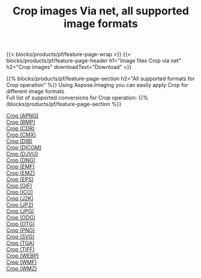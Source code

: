 ﻿---
title: Crop images Via net, all supported image formats 
weight: 3920
url: /net/crop 
lang: en
langdirlevel: 2
locales: zh-hans,ja,it,ru,de,es,fr,nl,id,lt,pl,pt,vi,tr,ko,zh-hant,ar,hi,th,sv,cs,uk,he
description: Using Aspose.Imaging you can easily Crop images Via net
---

{{< blocks/products/pf/feature-page-wrap >}}
{{< blocks/products/pf/feature-page-header h1="Image files Crop via net" h2="Crop images" downloadText="Download" >}}


{{% blocks/products/pf/feature-page-section  h2="All supported formats for Crop operation" %}}
Using Aspose.Imaging you can easily apply Crop for different image formats
<br/>
Full list of supported conversions for Crop operation:
{{% /blocks/products/pf/feature-page-section %}}
<div class="container-fluid productfamilypage bg-gray">
    <div class="convertypes bg-gray agp-content section">
        <div class="container">
		<div class="row other-converters">
		    <div class='col-md-2 other-converter remove-lp remove-rp'><a href="/imaging/net/crop/apng" >Crop (APNG)</a></div><div class='col-md-2 other-converter remove-lp remove-rp'><a href="/imaging/net/crop/bmp" >Crop (BMP)</a></div><div class='col-md-2 other-converter remove-lp remove-rp'><a href="/imaging/net/crop/cdr" >Crop (CDR)</a></div><div class='col-md-2 other-converter remove-lp remove-rp'><a href="/imaging/net/crop/cmx" >Crop (CMX)</a></div><div class='col-md-2 other-converter remove-lp remove-rp'><a href="/imaging/net/crop/dib" >Crop (DIB)</a></div><div class='col-md-2 other-converter remove-lp remove-rp'><a href="/imaging/net/crop/dicom" >Crop (DICOM)</a></div><div class='col-md-2 other-converter remove-lp remove-rp'><a href="/imaging/net/crop/djvu" >Crop (DJVU)</a></div><div class='col-md-2 other-converter remove-lp remove-rp'><a href="/imaging/net/crop/dng" >Crop (DNG)</a></div><div class='col-md-2 other-converter remove-lp remove-rp'><a href="/imaging/net/crop/emf" >Crop (EMF)</a></div><div class='col-md-2 other-converter remove-lp remove-rp'><a href="/imaging/net/crop/emz" >Crop (EMZ)</a></div><div class='col-md-2 other-converter remove-lp remove-rp'><a href="/imaging/net/crop/eps" >Crop (EPS)</a></div><div class='col-md-2 other-converter remove-lp remove-rp'><a href="/imaging/net/crop/gif" >Crop (GIF)</a></div><div class='col-md-2 other-converter remove-lp remove-rp'><a href="/imaging/net/crop/ico" >Crop (ICO)</a></div><div class='col-md-2 other-converter remove-lp remove-rp'><a href="/imaging/net/crop/j2k" >Crop (J2K)</a></div><div class='col-md-2 other-converter remove-lp remove-rp'><a href="/imaging/net/crop/jp2" >Crop (JP2)</a></div><div class='col-md-2 other-converter remove-lp remove-rp'><a href="/imaging/net/crop/jpg" >Crop (JPG)</a></div><div class='col-md-2 other-converter remove-lp remove-rp'><a href="/imaging/net/crop/odg" >Crop (ODG)</a></div><div class='col-md-2 other-converter remove-lp remove-rp'><a href="/imaging/net/crop/otg" >Crop (OTG)</a></div><div class='col-md-2 other-converter remove-lp remove-rp'><a href="/imaging/net/crop/png" >Crop (PNG)</a></div><div class='col-md-2 other-converter remove-lp remove-rp'><a href="/imaging/net/crop/svg" >Crop (SVG)</a></div><div class='col-md-2 other-converter remove-lp remove-rp'><a href="/imaging/net/crop/tga" >Crop (TGA)</a></div><div class='col-md-2 other-converter remove-lp remove-rp'><a href="/imaging/net/crop/tiff" >Crop (TIFF)</a></div><div class='col-md-2 other-converter remove-lp remove-rp'><a href="/imaging/net/crop/webp" >Crop (WEBP)</a></div><div class='col-md-2 other-converter remove-lp remove-rp'><a href="/imaging/net/crop/wmf" >Crop (WMF)</a></div><div class='col-md-2 other-converter remove-lp remove-rp'><a href="/imaging/net/crop/wmz" >Crop (WMZ)</a></div>
                </div>
        </div>
    </div>
</div>
<br/>
